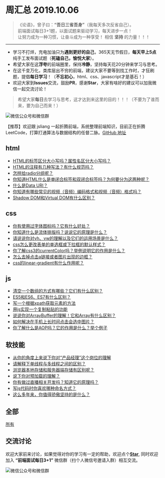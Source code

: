 # 周汇总 2019.10.06

> 《论语》，曾子曰：**“吾日三省吾身”**（我每天多次反省自己）。  
> 前端面试每日3+1题，以面试题来驱动学习，每天进步一点！  
> 让努力成为一种习惯，让奋斗成为一种享受！
> 相信 **坚持** 的力量！！！

---
- 学习不打烊，充电加油只为**遇到更好的自己**，365天无节假日，**每天早上5点**纯手工发布面试题（**死磕自己，愉悦大家**）。
- 希望大家在这**浮夸**的前端圈里，保持**冷静**，坚持每天花20分钟来学习与思考。
- 在这千变万化，类库层出不穷的前端，建议大家不要等到找工作时，才狂刷题，提倡**每日学习**！（**不忘初心**，html、css、javascript才是基石！）
- 欢迎大家到**Issues**交流，鼓励**PR**，感谢**Star**，大家有啥好的建议可以加我微信一起交流讨论！
> 希望大家**每日**去学习与思考，这才达到来这里的目的！！！（不要为了谁而来，要为自己而来！）

![微信公众号和微信群](https://github.com/haizlin/fe-interview/raw/master/resource/images/qrcode.jpg)

【推荐】欢迎跟 jsliang 一起折腾前端，系统整理前端知识，目前正在折腾 LeetCode，打算打通算法与数据结构的任督二脉。[GitHub 地址](https://github.com/LiangJunrong/document-library)

## html
- [HTML的标签区分大小写吗？属性名区分大小写吗？](https://github.com/haizlin/fe-interview/issues/1311)
- [HTML的注释有几种写法？有什么规范吗？](https://github.com/haizlin/fe-interview/issues/1296)
- [怎样给radio分组呢？](https://github.com/haizlin/fe-interview/issues/1292)
- [你知道HTML什么是单闭合标签和双闭合标签吗？为何要分为这两种呢？](https://github.com/haizlin/fe-interview/issues/1287)
- [什么是Data URI？](https://github.com/haizlin/fe-interview/issues/1283)
- [你知道有哪些常见的视频（音频）编码格式和视频（音频）格式吗？](https://github.com/haizlin/fe-interview/issues/1279)
- [Shadow DOM和Virtual DOM有什么区别？](https://github.com/haizlin/fe-interview/issues/1275)

## css
- [你有使用过字体图标吗？它有什么好处？](https://github.com/haizlin/fe-interview/issues/1312)
- [你知道什么是流体排版吗？说说它的原理是什么？](https://github.com/haizlin/fe-interview/issues/1297)
- [请说说你对vh、vw的理解以及它们的运用场景是什么？](https://github.com/haizlin/fe-interview/issues/1293)
- [css怎么更改表单的单选框或下拉框的默认样式？](https://github.com/haizlin/fe-interview/issues/1288)
- [你了解css3的currentColor吗？举例说明它的作用是什么？](https://github.com/haizlin/fe-interview/issues/1284)
- [怎么去掉点击a链接或者图片出现的边框？](https://github.com/haizlin/fe-interview/issues/1280)
- [css的linear-gradient有什么作用呢？](https://github.com/haizlin/fe-interview/issues/1276)

## js
- [清空一个数组的方式有哪些？它们有什么区别？](https://github.com/haizlin/fe-interview/issues/1313)
- [ES5和ES6、ES7有什么区别？](https://github.com/haizlin/fe-interview/issues/1298)
- [写一个根据xpath获取元素的方法](https://github.com/haizlin/fe-interview/issues/1294)
- [用js实现一个复制粘贴的功能](https://github.com/haizlin/fe-interview/issues/1289)
- [说说你对ArrayBuffer的理解！它和Array有什么区别？](https://github.com/haizlin/fe-interview/issues/1285)
- [如何解决在手机上长时间点击会选中图片？](https://github.com/haizlin/fe-interview/issues/1281)
- [你了解什么是AOP吗？它的作用是什么？举个例子](https://github.com/haizlin/fe-interview/issues/1277)

## 软技能
- [从你的角度上来说下你对“产品经理”这个岗位的理解](https://github.com/haizlin/fe-interview/issues/1314)
- [请解释下单线程与多线程之间的区别？](https://github.com/haizlin/fe-interview/issues/1299)
- [浏览器本地存储和服务器端存储有区别呢？](https://github.com/haizlin/fe-interview/issues/1295)
- [说下你对预加载的理解？](https://github.com/haizlin/fe-interview/issues/1290)
- [你有做过直播相关开发吗？知道它的原理吗？](https://github.com/haizlin/fe-interview/issues/1286)
- [写js代码时你喜欢哪种命名方式？](https://github.com/haizlin/fe-interview/issues/1282)
- [这么多年来，你值得骄傲坚持的是什么？](https://github.com/haizlin/fe-interview/issues/1278)

## 全部
[所有](https://github.com/haizlin/fe-interview/blob/master/category/week.md)

## 交流讨论
欢迎大家前来讨论，如果觉得对你的学习有一定的帮助，欢迎点个[**Star**](https://github.com/haizlin/fe-interview), 同时欢迎加入 **“前端面试每日3+1”** 微信群（扫个人微信号邀请入群）相互交流。

![微信公众号和微信群](https://github.com/haizlin/fe-interview/raw/master/resource/images/qrcode.jpg)